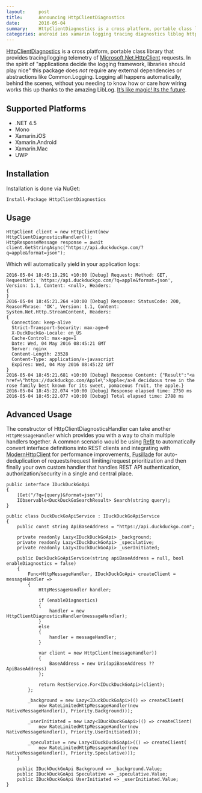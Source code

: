 ```yaml
---
layout:     post
title:      Announcing HttpClientDiagnostics
date:       2016-05-04
summary:    HttpClientDiagnostics is a cross platform, portable class library that provides tracing/logging telemetry of Microsoft.Net.HttpClient requests. In the spirit of "applications decide the logging framework, libraries should play nice" this package does _not_ require any external dependencies or abstractions like Common.Logging. Logging all happens automatically, behind the scenes, without you needing to know how or care how to wire this up thanks to the amazing LibLog. It’s like magic! Its the future.
categories: android ios xamarin logging tracing diagnostics liblog httpclient rest networking  
---
```


[HttpClientDiagnostics](https://github.com/ghuntley/HttpClientDiagnostics) is a cross platform, portable class library that provides tracing/logging telemetry of [Microsoft.Net.HttpClient](https://www.nuget.org/packages/Microsoft.Net.Http/) requests. In the spirit of "applications decide the logging framework, libraries should play nice" this package does _not_ require any external dependencies or abstractions like Common.Logging. Logging all happens automatically, behind the scenes, without you needing to know how or care how wiring works this up thanks to the amazing LibLog. [It’s like magic! Its the future](http://nblumhardt.com/2016/04/which-logging-abstraction-should-i-use/).

## Supported Platforms
* .NET 4.5
* Mono
* Xamarin.iOS
* Xamarin.Android
* Xamarin.Mac
* UWP

## Installation

Installation is done via NuGet:

    Install-Package HttpClientDiagnostics

## Usage

    HttpClient client = new HttpClient(new HttpClientDiagnosticsHandler());
    HttpResponseMessage response = await client.GetStringAsync("https://api.duckduckgo.com/?q=apple&format=json");

Which will automatically yield in your application logs:

    2016-05-04 18:45:19.291 +10:00 [Debug] Request: Method: GET, RequestUri: 'https://api.duckduckgo.com/?q=apple&format=json', Version: 1.1, Content: <null>, Headers:
    {
    }
    2016-05-04 18:45:21.264 +10:00 [Debug] Response: StatusCode: 200, ReasonPhrase: 'OK', Version: 1.1, Content: System.Net.Http.StreamContent, Headers:
    {
      Connection: keep-alive
      Strict-Transport-Security: max-age=0
      X-DuckDuckGo-Locale: en_US
      Cache-Control: max-age=1
      Date: Wed, 04 May 2016 08:45:21 GMT
      Server: nginx
      Content-Length: 23528
      Content-Type: application/x-javascript
      Expires: Wed, 04 May 2016 08:45:22 GMT
    }
    2016-05-04 18:45:21.681 +10:00 [Debug] Response Content: {"Result":"<a href=\"https://duckduckgo.com/Apple\">Apple</a>A deciduous tree in the rose family best known for its sweet, pomaceous fruit, the apple.}
    2016-05-04 18:45:22.074 +10:00 [Debug] Response elapsed time: 2750 ms
    2016-05-04 18:45:22.077 +10:00 [Debug] Total elapsed time: 2788 ms

## Advanced Usage

The constructor of HttpClientDiagnosticsHandler can take another `HttpMessageHandler` which provides you with a way to chain multiple handlers together. A common scenario would be using [Refit](https://github.com/paulcbetts/refit) to automatically convert interface definitions into REST clients and integrating with [ModernHttpClient](https://github.com/paulcbetts/modernhttpclient) for performance improvements, [Fusillade](https://github.com/paulcbetts/Fusillade) for auto-deduplication of requests/request limiting/request prioritization and then finally your own custom handler that handles REST API authentication, authorization/security in a single and central place.

    public interface IDuckDuckGoApi
    {
        [Get("/?q={query}&format=json")]
        IObservable<DuckDuckGoSearchResult> Search(string query);
    }

    public class DuckDuckGoApiService : IDuckDuckGoApiService
    {
        public const string ApiBaseAddress = "https://api.duckduckgo.com";

        private readonly Lazy<IDuckDuckGoApi> _background;
        private readonly Lazy<IDuckDuckGoApi> _speculative;
        private readonly Lazy<IDuckDuckGoApi> _userInitiated;

        public DuckDuckGoApiService(string apiBaseAddress = null, bool enableDiagnostics = false)
        {
            Func<HttpMessageHandler, IDuckDuckGoApi> createClient = messageHandler =>
            {
                HttpMessageHandler handler;

                if (enableDiagnostics)
                {
                    handler = new HttpClientDiagnosticsHandler(messageHandler);
                }
                else
                {
                    handler = messageHandler;
                }

                var client = new HttpClient(messageHandler))
                {
                    BaseAddress = new Uri(apiBaseAddress ?? ApiBaseAddress)
                };

                return RestService.For<IDuckDuckGoApi>(client);
            };

            _background = new Lazy<IDuckDuckGoApi>(() => createClient(
                new RateLimitedHttpMessageHandler(new NativeMessageHandler(), Priority.Background)));

            _userInitiated = new Lazy<IDuckDuckGoApi>(() => createClient(
                new RateLimitedHttpMessageHandler(new NativeMessageHandler(), Priority.UserInitiated)));

            _speculative = new Lazy<IDuckDuckGoApi>(() => createClient(
                new RateLimitedHttpMessageHandler(new NativeMessageHandler(), Priority.Speculative)));
        }

        public IDuckDuckGoApi Background => _background.Value;
        public IDuckDuckGoApi Speculative => _speculative.Value;
        public IDuckDuckGoApi UserInitiated => _userInitiated.Value;
    }

